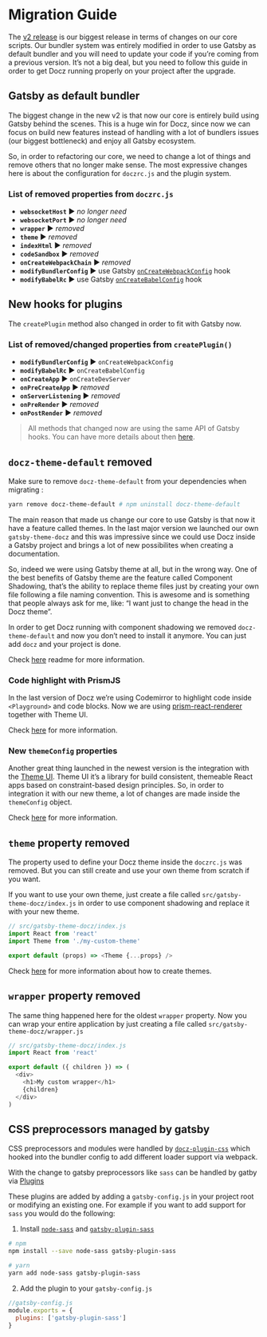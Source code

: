 # Migration Guide

The [v2 release](https://github.com/pedronauck/docz/pull/950) is our biggest release in terms of changes on our core scripts. Our bundler system was entirely modified in order to use Gatsby as default bundler and you will need to update your code if you’re coming from a previous version. It’s not a big deal, but you need to follow this guide in order to get Docz running properly on your project after the upgrade.

## Gatsby as default bundler
The biggest change in the new v2 is that now our core is entirely build using Gatsby behind the scenes. This is a huge win for Docz, since now we can focus on build new features instead of handling with a lot of bundlers issues (our biggest bottleneck) and enjoy all Gatsby ecosystem.

So, in order to refactoring our core, we need to change a lot of things and remove others that no longer make sense. The most expressive changes here is about the configuration for `doczrc.js` and the plugin system.

### List of removed properties from `doczrc.js`
* **`websocketHost`** ▶︎ _no longer need_
* **`websocketPort`** ︎︎︎▶︎ _no longer need_
* **`wrapper`** ▶︎ _removed_
* **`theme`** ▶︎ _removed_
* **`indexHtml`** ▶︎ _removed_
* **`codeSandbox`** ▶︎ _removed_
* **`onCreateWebpackChain`** ▶︎ _removed_
* **`modifyBundlerConfig`** ▶︎ use Gatsby [`onCreateWebpackConfig`](https://www.gatsbyjs.org/docs/node-apis/#onCreateWebpackConfig) hook
* **`modifyBabelRc`** ▶︎ use Gatsby [`onCreateBabelConfig`](https://www.gatsbyjs.org/docs/node-apis/#onCreateBabelConfig) hook

## New hooks for plugins
The `createPlugin` method also changed in order to fit with Gatsby now.

### List of removed/changed properties from `createPlugin()`

* **`modifyBundlerConfig`** ▶︎ `onCreateWebpackConfig`
* **`modifyBabelRc`** ▶︎ `onCreateBabelConfig`
* **`onCreateApp`** ▶︎ `onCreateDevServer`
* **`onPreCreateApp`** ▶︎ _removed_
* **`onServerListening`** ▶︎ _removed_
* **`onPreRender`** ▶︎ _removed_
* **`onPostRender`** ▶︎ _removed_

> All methods that changed now are using the same API of Gatsby hooks.
> You can have more details about then [here](https://www.gatsbyjs.org/docs/node-apis).

## `docz-theme-default` removed

Make sure to remove `docz-theme-default` from your dependencies when migrating : 

```sh
yarn remove docz-theme-default # npm uninstall docz-theme-default
```

The main reason that made us change our core to use Gatsby is that now it have a feature called themes. In the last major version we launched our own `gatsby-theme-docz` and this was impressive since we could use Docz inside a Gatsby project and brings a lot of new possibilites when creating a documentation.

So, indeed we were using Gatsby theme at all, but in the wrong way. One of the best benefits of Gatsby theme are the feature called Component Shadowing, that’s the ability to replace theme files just by creating your own file following a file naming convention. This is awesome and is something that people always ask for me, like: “I want just to change the head in the Docz theme”.

In order to get Docz running with component shadowing we removed `docz-theme-default` and now you don’t need to install it anymore. You can just add `docz` and your project is done.

Check [here](h) readme for more information.

### Code highlight with PrismJS
In the last version of Docz we’re using Codemirror to highlight code inside `<Playground>` and code blocks. Now we are using [prism-react-renderer](https://github.com/FormidableLabs/prism-react-renderer) together with Theme UI.

Check [here](h) for more information.

### New `themeConfig` properties
Another great thing launched in the newest version is the integration with the [Theme UI](https://theme-ui.com). Theme UI it’s a library for build consistent, themeable React apps based on constraint-based design principles. So, in order to integration it with our new theme, a lot of changes are made inside the `themeConfig` object.

Check [here](h) for more information.

## `theme` property removed
The property used to define your Docz theme inside the `doczrc.js` was removed. But you can still create and use your own theme from scratch if you want.

If you want to use your own theme, just create a file called `src/gatsby-theme-docz/index.js` in order to use component shadowing and replace it with your new theme.

```js
// src/gatsby-theme-docz/index.js
import React from 'react'
import Theme from './my-custom-theme'

export default (props) => <Theme {...props} />
```

Check [here](https://www.docz.site/docs/creating-themes) for more information about how to create themes.

## `wrapper` property removed
The same thing happened here for the oldest `wrapper` property. Now you can wrap your entire application by just creating a file called `src/gatsby-theme-docz/wrapper.js`

```js
// src/gatsby-theme-docz/index.js
import React from 'react'

export default ({ children }) => (
  <div>
    <h1>My custom wrapper</h1>
    {children}
  </div>
)
```

## CSS preprocessors managed by gatsby

CSS preprocessors and modules were handled by [`docz-plugin-css`](https://github.com/doczjs/docz-plugin-css) which hooked into the bundler config to add different loader support via webpack.

With the change to gatsby preprocessors like `sass` can be handled by gatby via [Plugins](https://www.gatsbyjs.org/plugins/)

These plugins are added by adding a `gatsby-config.js` in your project root or modifying an existing one. For example if you want to add support for `sass` you would do the following:

1. Install [`node-sass`](https://github.com/sass/node-sass) and [`gatsby-plugin-sass`](https://www.gatsbyjs.org/packages/gatsby-plugin-sass/)
```bash
# npm
npm install --save node-sass gatsby-plugin-sass

# yarn
yarn add node-sass gatsby-plugin-sass
```

2. Add the plugin to your `gatsby-config.js`
```js
//gatsby-config.js
module.exports = {
  plugins: ['gatsby-plugin-sass']
}
```
